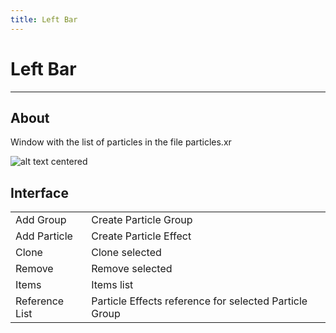 ```yaml
---
title: Left Bar
---
```


# Left Bar

___

## About

Window with the list of particles in the file particles.xr

![alt text centered](./assets/images/pe-left-bar.png)

## Interface

|  |  |
|---|---|
| Add Group | Create Particle Group |
| Add Particle | Create Particle Effect |
| Clone | Clone selected |
| Remove | Remove selected |
| Items | Items list |
| Reference List | Particle Effects reference for selected Particle Group |
